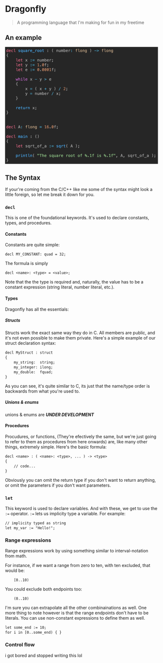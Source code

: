 # Dragonfly
> A programming language that I'm making for fun in my freetime


## An example
![An example snippet of code that calculates the fibbonacci sequence](meta/sqrt.png)


## The Syntax
If your're coming from the C/C++ like me some of the syntax might look a little
foreign, so let me break it down for you.

### `decl`
This is one of the foundational keywords. It's used to declare constants, types,
and procedures.

#### Constants
Constants are quite simple:
```
decl MY_CONSTANT: quad = 32;
```

The formula is simply
```
decl <name>: <type> = <value>;
```

Note that the the type is required and, naturally, the value has to be a constant
expression (string literal, number literal, etc.).

#### Types

Dragonfly has all the essentials:

##### Structs
Structs work the exact same way they do in C. All members are public,
and it's not even possible to make them private. Here's a simple example of our
struct declaration syntax:
```
decl MyStruct : struct
{
	my_string:  string;
	my_integer: ilong;
	my_double:  fquad;
}
```

As you can see, it's quite similar to C, its just that the name/type order is
backwards from what you're used to.

##### Unions & enums
unions & enums are ***UNDER DEVELOPMENT***

#### Procedures
Procudures, or functions, (They're efectively the same, but we're just going to
refer to them as procedures from here onwards) are, like many other things,
extremely simple. Here's the basic formula:
```
decl <name> : ( <name>: <type>, ... ) -> <type>
{
	// code...
}
```

Obviously you can omit the return type if you don't want to return anything, or
omit the parameters if you don't want parameters.

### `let`
This keyword is used to declare variables. And with these, we get to use the `:=`
operator. `:=` lets us implicity type a variable. For example:
```
// implicity typed as string
let my_var := "Hello!";
```

### Range expressions
Range expressions work by using something similar to interval-notation from math.<br>

For instance, if we want a range from zero to ten, with ten excluded, that would be:
```
	[0..10)
```
You could exclude both endpoints too:
```
	(0..10)
```
I'm sure you can extrapolate all the other combinainations as well. One more thing to
note however is that the range endpoints don't have to be literals. You can use
non-constant expressions to define them as well.
```
let some_end := 10;
for i in [0..some_end) { }
```

### Control flow
i got bored and stopped writing this lol
